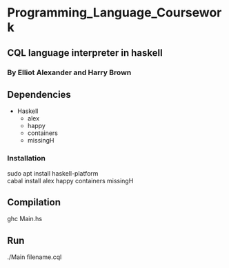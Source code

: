 # Programming_Language_Coursework

## CQL language interpreter in haskell
### By Elliot Alexander and Harry Brown

## Dependencies
* Haskell
  * alex
  * happy
  * containers
  * missingH

### Installation
sudo apt install haskell-platform </br>
cabal install alex happy containers missingH

## Compilation
ghc Main.hs

## Run
./Main filename.cql
